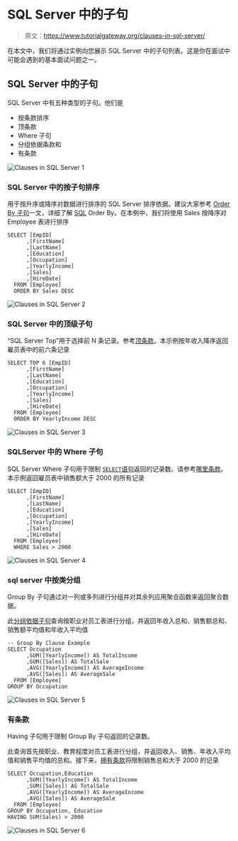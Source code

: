 # SQL Server 中的子句

> 原文：<https://www.tutorialgateway.org/clauses-in-sql-server/>

在本文中，我们将通过实例向您展示 SQL Server 中的子句列表。这是你在面试中可能会遇到的基本面试问题之一。

## SQL Server 中的子句

SQL Server 中有五种类型的子句。他们是

*   按条款排序
*   顶条款
*   Where 子句
*   分组依据条款和
*   有条款

![Clauses in SQL Server 1](img/245e5de0007e270f525f6698ed867c67.png)

### SQL Server 中的按子句排序

用于按升序或降序对数据进行排序的 SQL Server 排序依据。建议大家参考 [Order By 子句](https://www.tutorialgateway.org/sql-order-by-clause/)一文，详细了解 [SQL](https://www.tutorialgateway.org/sql/) Order By。在本例中，我们将使用 Sales 按降序对 Employee 表进行排序

```
SELECT [EmpID]
      ,[FirstName]
      ,[LastName]
      ,[Education]
      ,[Occupation]
      ,[YearlyIncome]
      ,[Sales]
      ,[HireDate]
  FROM [Employee]
  ORDER BY Sales DESC
```

![Clauses in SQL Server 2](img/61cc221db3810e5b0c48936c75e455da.png)

### SQL Server 中的顶级子句

“SQL Server Top”用于选择前 N 条记录。参考[顶条款](https://www.tutorialgateway.org/sql-top-clause/)。本示例按年收入降序返回雇员表中的前六条记录

```
SELECT TOP 6 [EmpID]
      ,[FirstName]
      ,[LastName]
      ,[Education]
      ,[Occupation]
      ,[YearlyIncome]
      ,[Sales]
      ,[HireDate]
  FROM [Employee]
  ORDER BY YearlyIncome DESC
```

![Clauses in SQL Server 3](img/8e902cbf330c6a7a39ffb6f0b156eb7a.png)

### SQLServer 中的 Where 子句

SQL Server Where 子句用于限制 [`SELECT`语句](https://www.tutorialgateway.org/sql-select-statement/)返回的记录数。请参考[哪里条款](https://www.tutorialgateway.org/sql-where-clause/)。本示例返回雇员表中销售额大于 2000 的所有记录

```
SELECT [EmpID]
      ,[FirstName]
      ,[LastName]
      ,[Education]
      ,[Occupation]
      ,[YearlyIncome]
      ,[Sales]
      ,[HireDate]
  FROM [Employee]
  WHERE Sales > 2000
```

![Clauses in SQL Server 4](img/9642fb72e1e475eb3cf3557c896ccfee.png)

### sql server 中按类分组

Group By 子句通过对一列或多列进行分组并对其余列应用聚合函数来返回聚合数据。

此[分组依据子句](https://www.tutorialgateway.org/sql-group-by-clause/)查询按职业对员工表进行分组，并返回年收入总和、销售额总和、销售额平均值和年收入平均值

```
-- Group By Clause Example
SELECT Occupation
      ,SUM([YearlyIncome]) AS TotalIncome
      ,SUM([Sales]) AS TotalSale
      ,AVG([YearlyIncome]) AS AverageIncome
      ,AVG([Sales]) AS AverageSale
  FROM [Employee]
GROUP BY Occupation
```

![Clauses in SQL Server 5](img/dadbee2d9df6704c0fd795a74f94f6bf.png)

### 有条款

Having 子句用于限制 Group By 子句返回的记录数。

此查询首先按职业、教育程度对员工表进行分组，并返回收入、销售、年收入平均值和销售平均值的总和。接下来，[拥有条款](https://www.tutorialgateway.org/sql-having-clause/)将限制销售总和大于 2000 的记录

```
SELECT Occupation,Education
 	  ,SUM([YearlyIncome]) AS TotalIncome
      ,SUM([Sales]) AS TotalSale
      ,AVG([YearlyIncome]) AS AverageIncome
      ,AVG([Sales]) AS AverageSale
  FROM [Employee]
GROUP BY Occupation, Education
HAVING SUM(Sales) > 2000
```

![Clauses in SQL Server 6](img/3b61759d3716ccd3fe6d86ec648b19be.png)